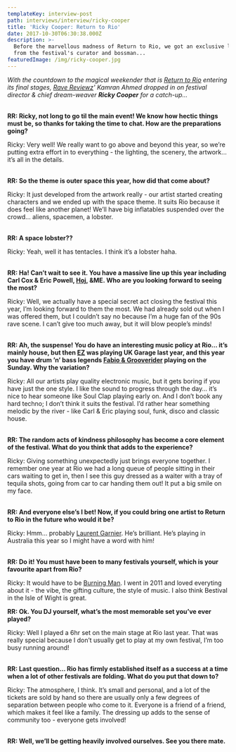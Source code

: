 ```yaml
---
templateKey: interview-post
path: interviews/interview/ricky-cooper
title: 'Ricky Cooper: Return to Rio'
date: 2017-10-30T06:30:38.000Z
description: >-
  Before the marvellous madness of Return to Rio, we got an exclusive lowdown
  from the festival's curator and bossman...
featuredImage: /img/ricky-cooper.jpg
---
```

_With the countdown to the magical weekender that is [Return to Rio](https://www.facebook.com/ReturnToRio/) entering its final stages, [Rave Reviewz](https://www.ravereviewz.net/)' Kamran Ahmed dropped in on festival director & chief dream-weaver **Ricky Cooper** for a catch-up…_
<br><br>

**RR: Ricky, not long to go til the main event! We know how hectic things must be, so thanks for taking the time to chat. How are the preparations going?**

Ricky: Very well! We really want to go above and beyond this year, so we’re putting extra effort in to everything - the lighting, the scenery, the artwork… it’s all in the details.
<br><br>

**RR: So the theme is outer space this year, how did that come about?**

Ricky: It just developed from the artwork really - our artist started creating characters and we ended up with the space theme. It suits Rio because it does feel like another planet! We’ll have big inflatables suspended over the crowd… aliens, spacemen, a lobster.
<br><br>

**RR: A space lobster??**

Ricky: Yeah, well it has tentacles. I think it’s a lobster haha.
<br><br>

**RR: Ha! Can’t wait to see it. You have a massive line up this year including Carl Cox & Eric Powell, [Hoj](https://www.facebook.com/hoj/), &ME. Who are you looking forward to seeing the most?**

Ricky: Well, we actually have a special secret act closing the festival this year, I’m looking forward to them the most. We had already sold out when I was offered them, but I couldn’t say no because I’m a huge fan of the 90s rave scene. I can’t give too much away, but it will blow people’s minds!
<br><br> 

**RR: Ah, the suspense! You do have an interesting music policy at Rio… it’s mainly house, but then **[**EZ**](https://www.facebook.com/djezofficial/)** was playing UK Garage last year, and this year you have drum ’n’ bass legends **[**Fabio & Grooverider**](https://www.facebook.com/fabioandgrooverider/)** playing on the Sunday. Why the variation?**

Ricky: All our artists play quality electronic music, but it gets boring if you have just the one style. I like the sound to progress through the day… it’s nice to hear someone like Soul Clap playing early on. And I don’t book any hard techno; I don’t think it suits the festival. I’d rather hear something melodic by the river - like Carl & Eric playing soul, funk, disco and classic house.
<br><br> 

**RR: The random acts of kindness philosophy has become a core element of the festival. What do you think that adds to the experience?**

Ricky: Giving something unexpectedly just brings everyone together. I remember one year at Rio we had a long queue of people sitting in their cars waiting to get in, then I see this guy dressed as a waiter with a tray of tequila shots, going from car to car handing them out! It put a big smile on my face.
<br><br>

**RR: And everyone else’s I bet! Now, if you could bring one artist to Return to Rio in the future who would it be?**

Ricky: Hmm… probably [Laurent Garnier](https://www.facebook.com/laurentgarnierofficial/). He’s brilliant. He’s playing in Australia this year so I might have a word with him!
<br><br>

**RR: Do it! You must have been to many festivals yourself, which is your favourite apart from Rio?**

Ricky: It would have to be [Burning Man](https://l.facebook.com/l.php?u=https%3A%2F%2Fburningman.org%2F&h=ATNFFJGfAmNBT8SJ2Cpu9Y9a6aq5GNUc20X5ZvCzXfl2P6jge0ZWIFPGi_Z-HdS4pWOtwx6Xwt1NhpobN1sOV22IwfHNs16yVc_hnLr6jmH6iXDhmJjjgyQvgRlvMNeBgFmc2qB7SZtAOwFP1KnKdg). I went in 2011 and loved everyting about it - the vibe, the gifting culture, the style of music. I also think Bestival in the Isle of Wight is great.

**RR: Ok. You DJ yourself, what’s the most memorable set you’ve ever played?**

Ricky: Well I played a 6hr set on the main stage at Rio last year. That was really special because I don’t usually get to play at my own festival, I’m too busy running around!
<br><br>

**RR: Last question… Rio has firmly established itself as a success at a time when a lot of other festivals are folding. What do you put that down to?**

Ricky: The atmosphere, I think. It’s small and personal, and a lot of the tickets are sold by hand so there are usually only a few degrees of separation between people who come to it. Everyone is a friend of a friend, which makes it feel like a family. The dressing up adds to the sense of community too - everyone gets involved!
<br><br>

**RR: Well, we’ll be getting heavily involved ourselves. See you there mate.**
